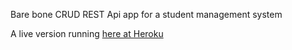 Bare bone CRUD REST Api app for a student management system

A live version running [here at Heroku](https://fierce-sierra-18214.herokuapp.com/)